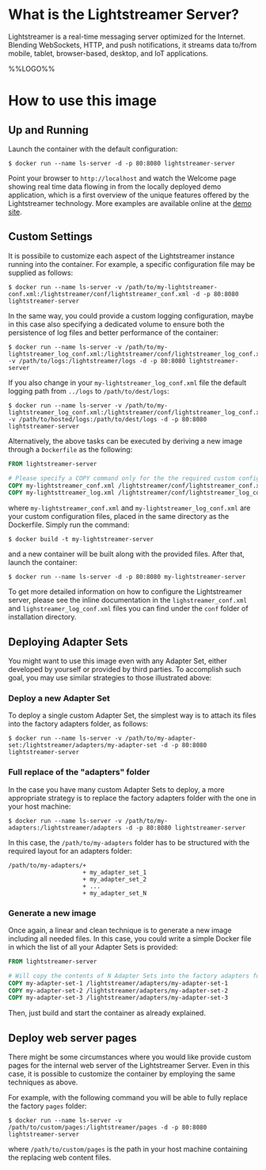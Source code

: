 # What is the Lightstreamer Server?

Lightstreamer is a real-time messaging server optimized for the Internet. Blending WebSockets, HTTP, and push notifications, it streams data to/from mobile, tablet, browser-based, desktop, and IoT applications.

%%LOGO%%

# How to use this image

## Up and Running

Launch the container with the default configuration:

```console
$ docker run --name ls-server -d -p 80:8080 lightstreamer-server
```

Point your browser to `http://localhost` and watch the Welcome page showing real time data flowing in from the locally deployed demo application, which is a first overview of the unique features offered by the Lightstreamer technology. More examples are available online at the [demo site](http://demos.lightstreamer.com).

## Custom Settings

It is possibile to customize each aspect of the Lightstreamer instance running into the container.
For example, a specific configuration file may be supplied as follows:

```console
$ docker run --name ls-server -v /path/to/my-lightstreamer-conf.xml:/lightstreamer/conf/lightstreamer_conf.xml -d -p 80:8080 lightstreamer-server
```

In the same way, you could provide a custom logging configuration, maybe in this case also specifying a dedicated volume to ensure both the persistence of log files and better performance of the container:

```console
$ docker run --name ls-server -v /path/to/my-lightstreamer_log_conf.xml:/lightstreamer/conf/lightstreamer_log_conf.xml -v /path/to/logs:/lightstreamer/logs -d -p 80:8080 lightstreamer-server
```

If you also change in your `my-lightstreamer_log_conf.xml` file the default logging path from `../logs` to `/path/to/dest/logs`:

```console
$ docker run --name ls-server -v /path/to/my-lightstreamer_log_conf.xml:/lightstreamer/conf/lightstreamer_log_conf.xml -v /path/to/hosted/logs:/path/to/dest/logs -d -p 80:8080 lightstreamer-server
```

Alternatively, the above tasks can be executed by deriving a new image through a `Dockerfile` as the following:

```dockerfile
FROM lightstreamer-server

# Please specify a COPY command only for the the required custom configuration file
COPY my-lightstreamer_conf.xml /lightstreamer/conf/lightstreamer_conf.xml
COPY my-lightsttreamer_log.xml /lightstreamer/conf/lightstreamer_log_conf.xml
```

where `my-lightstreamer_conf.xml` and `my-lightstreamer_log_conf.xml` are your custom configuration files, placed in the same directory as the Dockerfile. Simply run the command:

```
$ docker build -t my-lightstreamer-server
```

and a new container will be built along with the provided files.
After that, launch the container:

```console
$ docker run --name ls-server -d -p 80:8080 my-lightstreamer-server
```

To get more detailed information on how to configure the Lightstreamer server, please see the inline documentation in the `lighstreamer_conf.xml` and `lighstreamer_log_conf.xml` files you can find under the `conf` folder of installation directory.

## Deploying Adapter Sets
You might want to use this image even with any Adapter Set, either developed by yourself or provided by third parties.
To accomplish such goal, you may use similar strategies to those illustrated above:

### Deploy a new Adapter Set

To deploy a single custom Adapter Set, the simplest way is to attach its files into the factory adapters folder, as follows:

```console
$ docker run --name ls-server -v /path/to/my-adapter-set:/lightstreamer/adapters/my-adapter-set -d -p 80:8080 lightstreamer-server
```
### Full replace of the "adapters" folder

In the case you have many custom Adapter Sets to deploy, a more appropriate strategy is to replace the factory adapters folder with the one in your host machine:

```console
$ docker run --name ls-server -v /path/to/my-adapters:/lightstreamer/adapters -d -p 80:8080 lightstreamer-server
```
In this case, the `/path/to/my-adapters` folder has to be structured with the required layout for an adapters folder:
```
/path/to/my-adapters/+
                     + my_adapter_set_1
                     + my_adapter_set_2
                     + ...
                     + my_adapter_set_N
```

### Generate a new image 
Once again, a linear and clean technique is to generate a new image including all needed files. In this case, you could write a simple Docker file in which the list of all your Adapter Sets is provided:

```dockerfile
FROM lightstreamer-server

# Will copy the contents of N Adapter Sets into the factory adapters folder
COPY my-adapter-set-1 /lightstreamer/adapters/my-adapter-set-1
COPY my-adapter-set-2 /lightstreamer/adapters/my-adapter-set-2
COPY my-adapter-set-3 /lightstreamer/adapters/my-adapter-set-3
```
Then, just build and start the container as already explained.

## Deploy web server pages
There might be some circumstances where you would like provide custom pages for the internal web server of the Lightstreamer Server.
Even in this case, it is possible to customize the container by employing the same techniques as above.

For example, with the following command you will be able to fully replace the factory `pages` folder:

```console
$ docker run --name ls-server -v /path/to/custom/pages:/lightstreamer/pages -d -p 80:8080 lightstreamer-server
```
where `/path/to/custom/pages` is the path in your host machine containing the replacing web content files.
